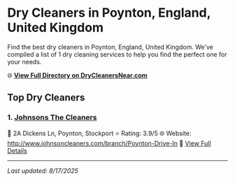 # Dry Cleaners in Poynton, England, United Kingdom

Find the best dry cleaners in Poynton, England, United Kingdom. We've compiled a list of 1 dry cleaning services to help you find the perfect one for your needs.

🌐 **[View Full Directory on DryCleanersNear.com](https://drycleanersnear.com/city/United%20Kingdom/England/Poynton)**

## Top Dry Cleaners

### 1. [Johnsons The Cleaners](https://drycleanersnear.com/dryCleaner/6896ac1d86a2a96145ad53d1/johnsons-the-cleaners)
📍 2A Dickens Ln, Poynton, Stockport
⭐ Rating: 3.9/5
🌐 Website: http://www.johnsoncleaners.com/branch/Poynton-Drive-In
🔗 [View Full Details](https://drycleanersnear.com/dryCleaner/6896ac1d86a2a96145ad53d1/johnsons-the-cleaners)


---

*Last updated: 8/17/2025*
